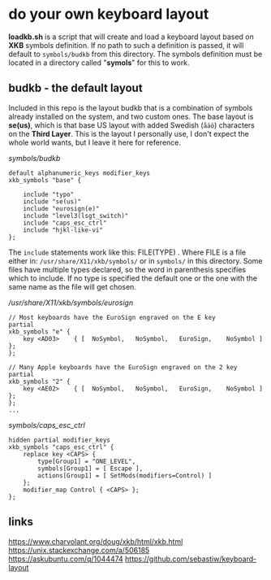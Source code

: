 # do your own keyboard layout

**loadkb.sh** is a script that will create and load a keyboard layout based on **XKB** symbols definition. If no path to such a definition is passed, it will default to `symbols/budkb` from this directory. The symbols definition must be located in a directory called "**symols**" for this to work.  

## budkb - the default layout

Included in this repo is the layout budkb that is a combination of symbols already installed on the system, and two custom ones. The base layout is **se(us)**, which is that base US layout with added Swedish (`åäö`) characters on the **Third Layer**. This is the layout I personally use, I don't expect the whole world wants, but I leave it here for reference.

*symbols/budkb*  
```
default alphanumeric_keys modifier_keys
xkb_symbols "base" {

    include "typo"
    include "se(us)"
    include "eurosign(e)"
    include "level3(lsgt_switch)"
    include "caps_esc_ctrl"
    include "hjkl-like-vi"
};
```

The `include` statements work like this: FILE(TYPE) . Where FILE is a file either in: `/usr/share/X11/xkb/symbols/` or in `symbols/` in this directory. Some files have multiple types declared, so the word in parenthesis specifies which to include. If no type is specified the default one or the one with the same name as the file will get chosen.

*/usr/share/X11/xkb/symbols/eurosign*
```
// Most keyboards have the EuroSign engraved on the E key
partial
xkb_symbols "e" {
    key <AD03>    { [  NoSymbol,   NoSymbol,   EuroSign,    NoSymbol ]    };
};

// Many Apple keyboards have the EuroSign engraved on the 2 key
partial
xkb_symbols "2" {
    key <AE02>    { [  NoSymbol,   NoSymbol,   EuroSign,    NoSymbol ]    };
};
...
```

*symbols/caps_esc_ctrl*
```
hidden partial modifier_keys
xkb_symbols "caps_esc_ctrl" {
    replace key <CAPS> {
        type[Group1] = "ONE_LEVEL",
        symbols[Group1] = [ Escape ],
        actions[Group1] = [ SetMods(modifiers=Control) ]
    };
    modifier_map Control { <CAPS> };
};
```

## links

https://www.charvolant.org/doug/xkb/html/xkb.html
https://unix.stackexchange.com/a/506185
https://askubuntu.com/q/1044474
https://github.com/sebastiw/keyboard-layout
